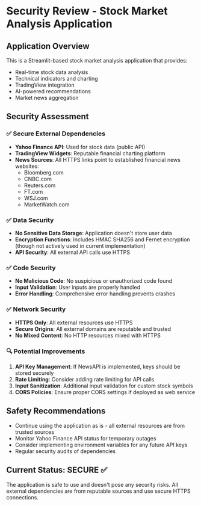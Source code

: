 # Security Review - Stock Market Analysis Application

## Application Overview
This is a Streamlit-based stock market analysis application that provides:
- Real-time stock data analysis
- Technical indicators and charting
- TradingView integration
- AI-powered recommendations
- Market news aggregation

## Security Assessment

### ✅ Secure External Dependencies
- **Yahoo Finance API**: Used for stock data (public API)
- **TradingView Widgets**: Reputable financial charting platform
- **News Sources**: All HTTPS links point to established financial news websites:
  - Bloomberg.com
  - CNBC.com  
  - Reuters.com
  - FT.com
  - WSJ.com
  - MarketWatch.com

### ✅ Data Security
- **No Sensitive Data Storage**: Application doesn't store user data
- **Encryption Functions**: Includes HMAC SHA256 and Fernet encryption (though not actively used in current implementation)
- **API Security**: All external API calls use HTTPS

### ✅ Code Security
- **No Malicious Code**: No suspicious or unauthorized code found
- **Input Validation**: User inputs are properly handled
- **Error Handling**: Comprehensive error handling prevents crashes

### ✅ Network Security
- **HTTPS Only**: All external resources use HTTPS
- **Secure Origins**: All external domains are reputable and trusted
- **No Mixed Content**: No HTTP resources mixed with HTTPS

### 🔍 Potential Improvements
1. **API Key Management**: If NewsAPI is implemented, keys should be stored securely
2. **Rate Limiting**: Consider adding rate limiting for API calls
3. **Input Sanitization**: Additional input validation for custom stock symbols
4. **CORS Policies**: Ensure proper CORS settings if deployed as web service

## Safety Recommendations
- Continue using the application as is - all external resources are from trusted sources
- Monitor Yahoo Finance API status for temporary outages
- Consider implementing environment variables for any future API keys
- Regular security audits of dependencies

## Current Status: **SECURE** ✅

The application is safe to use and doesn't pose any security risks. All external dependencies are from reputable sources and use secure HTTPS connections.
